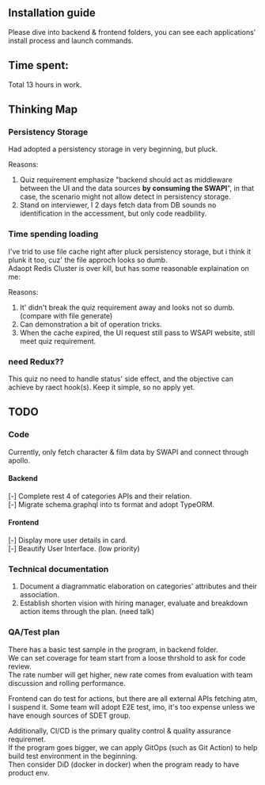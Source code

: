 ## Installation guide
Please dive into backend & frontend folders, you can see each applications' install process and launch commands.

## Time spent:
Total 13 hours in work. 

## Thinking Map
### Persistency Storage
Had adopted a persistency storage in very beginning, but pluck.

Reasons:
1. Quiz requirement emphasize "backend should act as middleware between the UI and the data sources **by
consuming the SWAPI**", in that case, the scenario might not allow detect in persistency storage.
2. Stand on interviewer, I 2 days fetch data from DB sounds no identification in the accessment, but only code readbility.

### Time spending loading
I've trid to use file cache right after pluck persistency storage, but i think it plunk it too, cuz' the file approch looks so dumb.  
Adaopt Redis Cluster is over kill, but has some reasonable explaination on me:

Reasons:
1. It' didn't break the quiz requirement away and looks not so dumb. (compare with file generate)
2. Can demonstration a bit of operation tricks.
3. When the cache expired, the UI request still pass to WSAPI website, still meet quiz requirement.

### need Redux??
This quiz no need to handle status' side effect, and the objective can achieve by raect hook(s).
Keep it simple, so no apply yet.

## TODO
### Code
Currently, only fetch character & film data by SWAPI and connect through apollo.

#### Backend
[-] Complete rest 4 of categories APIs and their relation.  
[-] Migrate schema.graphql into ts format and adopt TypeORM.  

#### Frontend
[-] Display more user details in card.  
[-] Beautify User Interface. (low priority)  

### Technical documentation
1. Document a diagrammatic elaboration on categories' attributes and their association.
2. Establish shorten vision with hiring manager, evaluate and breakdown action items through the plan. (need talk)

### QA/Test plan
There has a basic test sample in the program, in backend folder.  
We can set coverage for team start from a loose thrshold to ask for code review.  
The rate number will get higher, new rate comes from evaluation with team discussion and rolling performance.

Frontend can do test for actions, but there are all external APIs fetching atm, I suspend it.
Some team will adopt E2E test, imo, it's too expense unless we have enough sources of SDET group.

Additionally, CI/CD is the primary quality control & quality assurance requiremet.  
If the program goes bigger, we can apply GitOps (such as Git Action) to help build test environment in the beginning.  
Then consider DiD (docker in docker) when the program ready to have product env.
